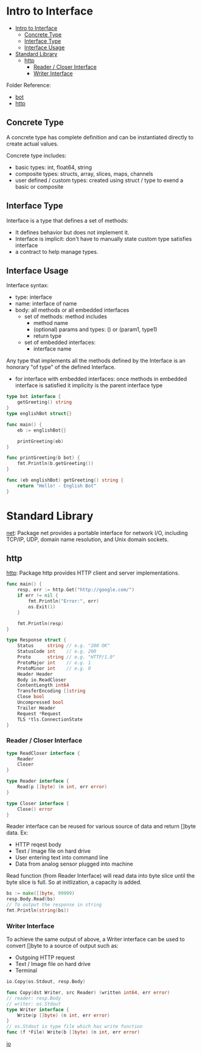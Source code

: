 # Intro to Interface

- [Intro to Interface](#intro-to-interface)
  - [Concrete Type](#concrete-type)
  - [Interface Type](#interface-type)
  - [Interface Usage](#interface-usage)
- [Standard Library](#standard-library)
  - [http](#http)
    - [Reader / Closer Interface](#reader--closer-interface)
    - [Writer Interface](#writer-interface)

Folder Reference:

- [bot](../interfaces/bot/main.go)
- [http](../interfaces/http/main.go)

## Concrete Type

A concrete type has complete definition and can be instantiated directly to create actual values.

Concrete type includes:

- basic types: int, float64, string
- composite types: structs, array, slices, maps, channels
- user defined / custom types: created using struct / type to exend a basic or composite

## Interface Type

Interface is a type that defines a set of methods:

- It defines behavior but does not implement it.
- Interface is implicit: don't have to manually state custom type satisfies interface
- a contract to help manage types.

## Interface Usage

Interface syntax:

- type: interface
- name: interface of name
- body: all methods or all embedded interfaces
  - set of methods: method includes
    - method name
    - (optional) params and types: () or (param1, type1)
    - return type
  - set of embedded interfaces:
    - interface name

Any type that implements all the methods defined by the Interface is an honorary "of type" of the defined Interface.

- for interface with embedded interfaces: once methods in embedded interface is satisfied it implicity is the parent interface type

```go
type bot interface {
	getGreeting() string
}
type englishBot struct{}

func main() {
	eb := englishBot{}

	printGreeting(eb)
}

func printGreeting(b bot) {
	fmt.Println(b.getGreeting())
}

func (eb englishBot) getGreeting() string {
	return "Hello! - English Bot"
}
```

# Standard Library

[net](https://pkg.go.dev/net@go1.22.1): Package net provides a portable interface for network I/O, including TCP/IP, UDP, domain name resolution, and Unix domain sockets.

## http

[http](https://pkg.go.dev/net/http@go1.22.1): Package http provides HTTP client and server implementations.

```go
func main() {
	resp, err := http.Get("http://google.com/")
	if err != nil {
		fmt.Println("Error:", err)
		os.Exit(1)
	}

	fmt.Println(resp)
}

type Response struct {
	Status     string // e.g. "200 OK"
	StatusCode int    // e.g. 200
	Proto      string // e.g. "HTTP/1.0"
	ProtoMajor int    // e.g. 1
	ProtoMinor int    // e.g. 0
    Header Header
    Body io.ReadCloser
    ContentLength int64
    TransferEncoding []string
    Close bool
    Uncompressed bool
    Trailer Header
    Request *Request
    TLS *tls.ConnectionState
}
```

### Reader / Closer Interface

```go
type ReadCloser interface {
	Reader
	Closer
}

type Reader interface {
	Read(p []byte) (n int, err error)
}

type Closer interface {
	Close() error
}
```

Reader interface can be reused for various source of data and return []byte data. Ex:

- HTTP reqest body
- Text / Image file on hard drive
- User entering text into command line
- Data from analog sensor plugged into machine

Read function (from Reader Interface) will read data into byte slice until the byte slice is full. So at initlization, a capacity is added.

```go
bs := make([]byte, 99999)
resp.Body.Read(bs)
// To output the response in string
fmt.Println(string(bs))
```

### Writer Interface

To achieve the same output of above, a Writer interface can be used to convert []byte to a source of output such as:

- Outgoing HTTP request
- Text / Image file on hard drive
- Terminal

```go
io.Copy(os.Stdout, resp.Body)

func Copy(dst Writer, src Reader) (written int64, err error)
// reader: resp.Body
// writer: os.Stdout
type Writer interface {
	Write(p []byte) (n int, err error)
}
// os.Stdout is type file which has write function
func (f *File) Write(b []byte) (n int, err error)
```

[io](https://pkg.go.dev/io)
